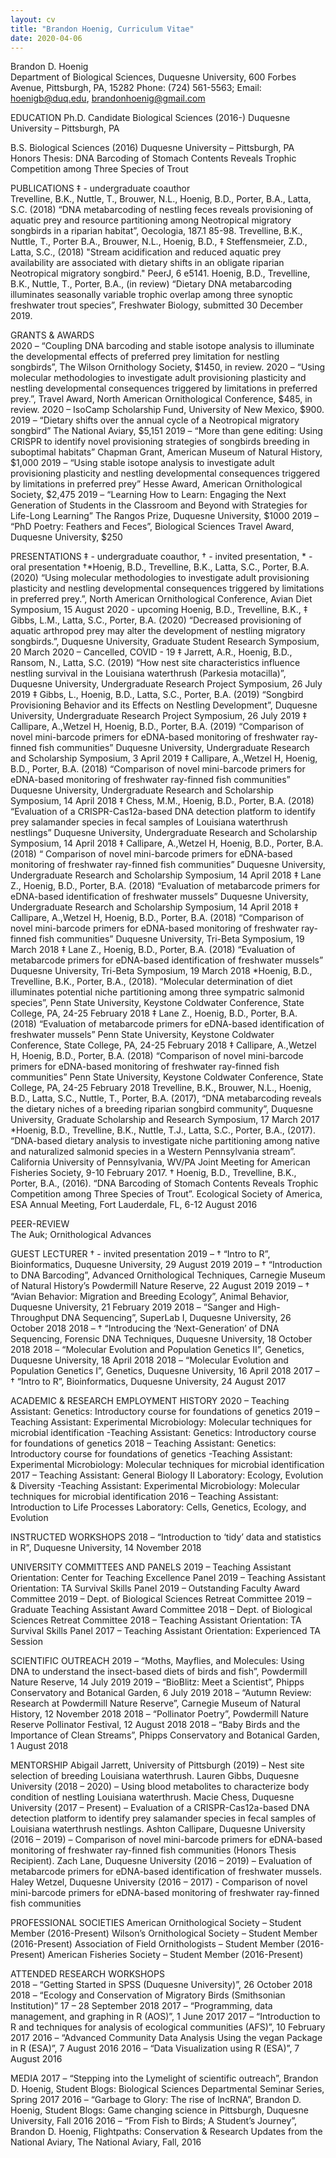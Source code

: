 ```yaml
---
layout: cv
title: "Brandon Hoenig, Curriculum Vitae"
date: 2020-04-06
---
```


Brandon D. Hoenig 				
Department of Biological Sciences, Duquesne University, 600 Forbes Avenue, Pittsburgh, PA, 15282
Phone: (724) 561-5563; Email: hoenigb@duq.edu, brandonhoenig@gmail.com 

EDUCATION
Ph.D. Candidate	Biological Sciences (2016-)
			Duquesne University – Pittsburgh, PA
				
B.S.			Biological Sciences (2016)
Duquesne University – Pittsburgh, PA
Honors Thesis: DNA Barcoding of Stomach Contents Reveals Trophic Competition among Three Species of Trout

PUBLICATIONS 							            ‡ - undergraduate coauthor	          
Trevelline, B.K., Nuttle, T., Brouwer, N.L., Hoenig, B.D., Porter, B.A., Latta, S.C. (2018) “DNA metabarcoding of nestling feces reveals provisioning of aquatic prey and resource partitioning among Neotropical migratory songbirds in a riparian habitat”, Oecologia, 187.1 85-98.
Trevelline, B.K., Nuttle, T., Porter B.A., Brouwer, N.L., Hoenig, B.D., ‡ Steffensmeier, Z.D., Latta, S.C., (2018) "Stream acidification and reduced aquatic prey availability are associated with dietary shifts in an obligate riparian Neotropical migratory songbird." PeerJ, 6 e5141.
Hoenig, B.D., Trevelline, B.K., Nuttle, T., Porter, B.A., (in review) “Dietary DNA metabarcoding illuminates seasonally variable trophic overlap among three synoptic freshwater trout species”, Freshwater Biology, submitted 30 December 2019.

GRANTS & AWARDS						             	          
2020 – “Coupling DNA barcoding and stable isotope analysis to illuminate the developmental effects of preferred prey limitation for nestling songbirds”, The Wilson Ornithology Society, $1450, in review. 
2020 – “Using molecular methodologies to investigate adult provisioning plasticity and nestling developmental consequences triggered by limitations in preferred prey.”, Travel Award, North American Ornithological Conference, $485, in review. 
2020 –   IsoCamp Scholarship Fund, University of New Mexico, $900. 
2019 – “Dietary shifts over the annual cycle of a Neotropical migratory songbird” The National Aviary, $5,151
2019 – “More than gene editing: Using CRISPR to identify novel provisioning strategies of songbirds breeding in suboptimal habitats” Chapman Grant, American Museum of Natural History, $1,000
2019 – “Using stable isotope analysis to investigate adult provisioning plasticity and nestling developmental consequences triggered by limitations in preferred prey” Hesse Award, American Ornithological Society, $2,475
2019 – “Learning How to Learn: Engaging the Next Generation of Students in the Classroom and Beyond with Strategies for Life-Long Learning” The Rangos Prize, Duquesne University, $1000
2019 – “PhD Poetry: Feathers and Feces”, Biological Sciences Travel Award, Duquesne University, $250

PRESENTATIONS   		            ‡ - undergraduate coauthor, † - invited presentation, * - oral presentation
†*Hoenig, B.D., Trevelline, B.K., Latta, S.C., Porter, B.A. (2020) “Using molecular methodologies to investigate adult provisioning plasticity and nestling developmental consequences triggered by limitations in preferred prey.”, North American Ornithological Conference, Avian Diet Symposium, 15 August 2020 - upcoming
Hoenig, B.D., Trevelline, B.K., ‡ Gibbs, L.M., Latta, S.C., Porter, B.A. (2020) “Decreased provisioning of aquatic arthropod prey may alter the development of nestling migratory songbirds.”, Duquesne University, Graduate Student Research Symposium, 20 March 2020 – Cancelled, COVID - 19
‡ Jarrett, A.R., Hoenig, B.D., Ransom, N., Latta, S.C. (2019) “How nest site characteristics influence nestling survival in the Louisiana waterthrush (Parkesia motacilla)”, Duquesne University, Undergraduate Research Project Symposium, 26 July 2019
‡ Gibbs, L., Hoenig, B.D., Latta, S.C., Porter, B.A. (2019) “Songbird Provisioning Behavior and its Effects on Nestling Development”, Duquesne University, Undergraduate Research Project Symposium, 26 July 2019
‡ Callipare, A.,Wetzel H, Hoenig, B.D., Porter, B.A. (2019) “Comparison of novel mini-barcode primers for eDNA-based monitoring of freshwater ray-finned fish communities” Duquesne University, Undergraduate Research and Scholarship Symposium, 3 April 2019
‡ Callipare, A.,Wetzel H, Hoenig, B.D., Porter, B.A. (2018) “Comparison of novel mini-barcode primers for eDNA-based monitoring of freshwater ray-finned fish communities” Duquesne University, Undergraduate Research and Scholarship Symposium, 14 April 2018
‡ Chess, M.M., Hoenig, B.D., Porter, B.A. (2018) “Evaluation of a CRISPR-Cas12a-based DNA detection platform to identify prey salamander species in fecal samples of Louisiana waterthrush nestlings” Duquesne University, Undergraduate Research and Scholarship Symposium, 14 April 2018
‡ Callipare, A.,Wetzel H, Hoenig, B.D., Porter, B.A. (2018) “ Comparison of novel mini-barcode primers for eDNA-based monitoring of freshwater ray-finned fish communities” Duquesne University, Undergraduate Research and Scholarship Symposium, 14 April 2018
‡ Lane Z., Hoenig, B.D., Porter, B.A. (2018) “Evaluation of metabarcode primers for eDNA-based identification of freshwater mussels” Duquesne University, Undergraduate Research and Scholarship Symposium, 14 April 2018
‡ Callipare, A.,Wetzel H, Hoenig, B.D., Porter, B.A. (2018) “Comparison of novel mini-barcode primers for eDNA-based monitoring of freshwater ray-finned fish communities” Duquesne University, Tri-Beta Symposium, 19 March 2018
‡ Lane Z., Hoenig, B.D., Porter, B.A. (2018) “Evaluation of metabarcode primers for eDNA-based identification of freshwater mussels” Duquesne University, Tri-Beta Symposium, 19 March 2018
*Hoenig, B.D., Trevelline, B.K., Porter, B.A., (2018). “Molecular determination of diet illuminates potential niche partitioning among three sympatric salmonid species”, Penn State University, Keystone Coldwater Conference, State College, PA, 24-25 February 2018
‡ Lane Z., Hoenig, B.D., Porter, B.A. (2018) “Evaluation of metabarcode primers for eDNA-based identification of freshwater mussels” Penn State University, Keystone Coldwater Conference, State College, PA, 24-25 February 2018
‡ Callipare, A.,Wetzel H, Hoenig, B.D., Porter, B.A. (2018) “Comparison of novel mini-barcode primers for eDNA-based monitoring of freshwater ray-finned fish communities” Penn State University, Keystone Coldwater Conference, State College, PA, 24-25 February 2018
Trevelline, B.K., Brouwer, N.L., Hoenig, B.D., Latta, S.C., Nuttle, T., Porter, B.A. (2017), “DNA metabarcoding reveals the dietary niches of a breeding riparian songbird community”, Duquesne University, Graduate Scholarship and Research Symposium, 17 March 2017
*Hoenig, B.D., Trevelline, B.K., Nuttle, T.J., Latta, S.C., Porter, B.A., (2017). “DNA-based dietary analysis to investigate niche partitioning among native and naturalized salmonid species in a Western Pennsylvania stream”. California University of Pennsylvania, WV/PA Joint Meeting for American Fisheries Society, 9-10 February 2017. 
† Hoenig, B.D., Trevelline, B.K., Porter, B.A., (2016). “DNA Barcoding of Stomach Contents Reveals Trophic Competition among Three Species of Trout”. Ecological Society of America, ESA Annual Meeting, Fort Lauderdale, FL, 6-12 August 2016

PEER-REVIEW							        
The Auk; Ornithological Advances



GUEST LECTURER								        † - invited presentation
2019 – † “Intro to R”, Bioinformatics, Duquesne University, 29 August 2019
2019 – † “Introduction to DNA Barcoding”, Advanced Ornithological Techniques, Carnegie Museum of Natural History’s Powdermill Nature Reserve, 22 August 2019 
2019 – † “Avian Behavior: Migration and Breeding Ecology”, Animal Behavior, Duquesne University, 21 February 2019
2018 – “Sanger and High-Throughput DNA Sequencing”, SuperLab I, Duquesne University, 26 October 2018
2018 – † “Introducing the ‘Next-Generation’ of DNA Sequencing, Forensic DNA Techniques, Duquesne University, 18 October 2018
2018 – “Molecular Evolution and Population Genetics II”, Genetics, Duquesne University, 18 April 2018
2018 – “Molecular Evolution and Population Genetics I”, Genetics, Duquesne University, 16 April 2018
2017 –  † “Intro to R”, Bioinformatics, Duquesne University, 24 August 2017

ACADEMIC & RESEARCH EMPLOYMENT HISTORY
2020 – Teaching Assistant: Genetics: Introductory course for foundations of genetics
2019 – Teaching Assistant: Experimental Microbiology: Molecular techniques for microbial identification
             -Teaching Assistant: Genetics: Introductory course for foundations of genetics
2018 – Teaching Assistant: Genetics: Introductory course for foundations of genetics
-Teaching Assistant: Experimental Microbiology: Molecular techniques for microbial identification 
2017 – Teaching Assistant: General Biology II Laboratory: Ecology, Evolution & Diversity
-Teaching Assistant: Experimental Microbiology: Molecular techniques for microbial identification 
2016 – Teaching Assistant: Introduction to Life Processes Laboratory: Cells, Genetics, Ecology, and Evolution

INSTRUCTED WORKSHOPS
2018 – “Introduction to ‘tidy’ data and statistics in R”, Duquesne University, 14 November 2018

UNIVERSITY COMMITTEES AND PANELS
2019 – Teaching Assistant Orientation: Center for Teaching Excellence Panel
2019 – Teaching Assistant Orientation: TA Survival Skills Panel
2019 – Outstanding Faculty Award Committee
2019 – Dept. of Biological Sciences Retreat Committee
2019 – Graduate Teaching Assistant Award Committee 
2018 – Dept. of Biological Sciences Retreat Committee
2018 – Teaching Assistant Orientation: TA Survival Skills Panel
2017 – Teaching Assistant Orientation: Experienced TA Session 

SCIENTIFIC OUTREACH
2019 – “Moths, Mayflies, and Molecules: Using DNA to understand the insect-based diets of birds and fish”, Powdermill Nature Reserve, 14 July 2019
2019 – “BioBlitz: Meet a Scientist”, Phipps Conservatory and Botanical Garden, 6 July 2019
2018 – “Autumn Review: Research at Powdermill Nature Reserve”, Carnegie Museum of Natural History, 12 November 2018
2018 – “Pollinator Poetry”, Powdermill Nature Reserve Pollinator Festival, 12 August 2018
2018 – “Baby Birds and the Importance of Clean Streams”, Phipps Conservatory and Botanical Garden, 1 August 2018





MENTORSHIP
Abigail Jarrett, University of Pittsburgh (2019) – Nest site selection of breeding Louisiana waterthrush. 
Lauren Gibbs, Duquesne University (2018 – 2020) – Using blood metabolites to characterize body condition of nestling Louisiana waterthrush. 
Macie Chess, Duquesne University (2017 – Present) – Evaluation of a CRISPR-Cas12a-based DNA detection platform to identify prey salamander species in fecal samples of Louisiana waterthrush nestlings. 
Ashton Callipare, Duquesne University (2016 – 2019) – Comparison of novel mini-barcode primers for eDNA-based monitoring of freshwater ray-finned fish communities (Honors Thesis Recipient).
Zach Lane, Duquesne University (2016 – 2019) – Evaluation of metabarcode primers for eDNA-based identification of freshwater mussels.
Haley Wetzel, Duquesne University (2016 – 2017) - Comparison of novel mini-barcode primers for eDNA-based monitoring of freshwater ray-finned fish communities

PROFESSIONAL SOCIETIES
American Ornithological Society – Student Member (2016-Present)
Wilson’s Ornithological Society – Student Member (2016-Present)
Association of Field Ornithologists – Student Member (2016-Present)
American Fisheries Society – Student Member (2016-Present) 

ATTENDED RESEARCH WORKSHOPS 							                  
2018 – “Getting Started in SPSS (Duquesne University)”, 26 October 2018
2018 – “Ecology and Conservation of Migratory Birds (Smithsonian Institution)” 17 – 28 September 2018
2017 – “Programming, data management, and graphing in R (AOS)”, 1 June 2017 
2017 – “Introduction to R and techniques for analysis of ecological communities (AFS)”, 10 February 2017
2016 – “Advanced Community Data Analysis Using the vegan Package in R (ESA)”, 7 August 2016
2016 – “Data Visualization using R (ESA)”, 7 August 2016

MEDIA
2017 – “Stepping into the Lymelight of scientific outreach”, Brandon D. Hoenig, Student Blogs: Biological Sciences Departmental Seminar Series, Spring 2017 
2016 – “Garbage to Glory: The rise of lncRNA”,  Brandon D. Hoenig, Student Blogs: Game changing science in Pittsburgh, Duquesne University, Fall 2016
2016 – “From Fish to Birds; A Student’s Journey”, Brandon D. Hoenig, Flightpaths: Conservation & Research Updates from the National Aviary, The National Aviary, Fall, 2016



